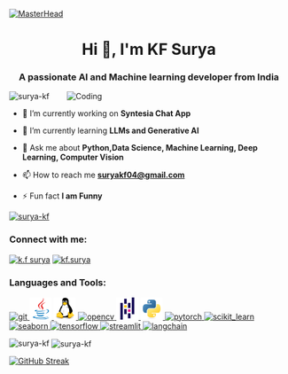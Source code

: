[![MasterHead](https://firebasestorage.googleapis.com/v0/b/flexi-coding.appspot.com/o/dempgi7-520f8d5f-63d4-4453-8822-dbc149ae27f8.gif?alt=media&token=91c0c7b2-93c3-4029-b011-1a8703c5730d)](https://rishavchanda.io)
<h1 align="center">Hi 👋, I'm KF Surya</h1>
<h3 align="center">A passionate AI and Machine learning developer from India</h3>
<img align="right" alt="Coding" width="400" src="https://cdn.dribbble.com/users/1162077/screenshots/3848914/programmer.gif">
<p align="left"> <img src="https://komarev.com/ghpvc/?username=surya-kf&label=Profile%20views&color=0e75b6&style=flat" alt="surya-kf" /> </p>

- 🔭 I’m currently working on **Syntesia Chat App**

- 🌱 I’m currently learning **LLMs and Generative AI**

- 💬 Ask me about **Python,Data Science, Machine Learning, Deep Learning, Computer Vision**

- 📫 How to reach me **suryakf04@gmail.com**
  
- ⚡ Fun fact **I am Funny**


<p align="left"> <a href="https://github.com/ryo-ma/github-profile-trophy"><img src="https://github-profile-trophy.vercel.app/?username=surya-kf" alt="surya-kf" /></a> </p>



<h3 align="left">Connect with me:</h3>
<p align="left">
<a href="https://www.linkedin.com/in/kf-surya/" target="blank"><img align="center" src="https://raw.githubusercontent.com/rahuldkjain/github-profile-readme-generator/master/src/images/icons/Social/linked-in-alt.svg" alt="k.f surya" height="30" width="40" /></a>
<a href="https://www.kaggle.com/kfsurya" target="blank"><img align="center" src="https://raw.githubusercontent.com/rahuldkjain/github-profile-readme-generator/master/src/images/icons/Social/kaggle.svg" alt="kf.surya" height="30" width="40" /></a>
</p>

<h3 align="left">Languages and Tools:</h3>
<p align="left"> <a href="https://git-scm.com/" target="_blank" rel="noreferrer"> <img src="https://www.vectorlogo.zone/logos/git-scm/git-scm-icon.svg" alt="git" width="40" height="40"/> </a> <a href="https://www.java.com" target="_blank" rel="noreferrer"> <img src="https://raw.githubusercontent.com/devicons/devicon/master/icons/java/java-original.svg" alt="java" width="40" height="40"/> </a> <a href="https://www.linux.org/" target="_blank" rel="noreferrer"> <img src="https://raw.githubusercontent.com/devicons/devicon/master/icons/linux/linux-original.svg" alt="linux" width="40" height="40"/> </a> <a href="https://opencv.org/" target="_blank" rel="noreferrer"> <img src="https://www.vectorlogo.zone/logos/opencv/opencv-icon.svg" alt="opencv" width="40" height="40"/> </a> <a href="https://pandas.pydata.org/" target="_blank" rel="noreferrer"> <img src="https://raw.githubusercontent.com/devicons/devicon/2ae2a900d2f041da66e950e4d48052658d850630/icons/pandas/pandas-original.svg" alt="pandas" width="40" height="40"/> </a> <a href="https://www.python.org" target="_blank" rel="noreferrer"> <img src="https://raw.githubusercontent.com/devicons/devicon/master/icons/python/python-original.svg" alt="python" width="40" height="40"/> </a> <a href="https://pytorch.org/" target="_blank" rel="noreferrer"> <img src="https://www.vectorlogo.zone/logos/pytorch/pytorch-icon.svg" alt="pytorch" width="40" height="40"/> </a> <a href="https://scikit-learn.org/" target="_blank" rel="noreferrer"> <img src="https://upload.wikimedia.org/wikipedia/commons/0/05/Scikit_learn_logo_small.svg" alt="scikit_learn" width="40" height="40"/> </a> <a href="https://seaborn.pydata.org/" target="_blank" rel="noreferrer"> <img src="https://seaborn.pydata.org/_images/logo-mark-lightbg.svg" alt="seaborn" width="40" height="40"/> </a> <a href="https://www.tensorflow.org" target="_blank" rel="noreferrer"> <img src="https://www.vectorlogo.zone/logos/tensorflow/tensorflow-icon.svg" alt="tensorflow" width="40" height="40"/> </a> <a href="https://streamlit.io/" target="_blank" rel="noreferrer"> <img src="https://seeklogo.com/images/S/streamlit-logo-1A3B208AE4-seeklogo.com.png" alt="streamlit" width="40" height="40"/> </a> <a href="https://www.langchain.com/" target="_blank" rel="noreferrer"> <img src="https://avatars.githubusercontent.com/u/126733545?v=4" alt="langchain" width="40" height="40"/> </p>

<p><img align="left" src="https://github-readme-stats.vercel.app/api/top-langs?username=surya-kf&show_icons=true&locale=en&layout=compact&theme=radical" alt="surya-kf" /></p>

<a>&nbsp;<img align="center" src="https://github-readme-stats.vercel.app/api?username=surya-kf&theme=radical&show_icons=true&locale=en" alt="surya-kf" /></a>

<a href="https://git.io/streak-stats">
  <img src="https://streak-stats.demolab.com?user=Surya-KF&amp;theme=radical" alt="GitHub Streak" />
</a>



